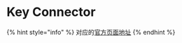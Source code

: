 # Key Connector

{% hint style="info" %}
对应的[官方页面地址](https://contributing.bitwarden.com/enterprise/key-connector/)
{% endhint %}
